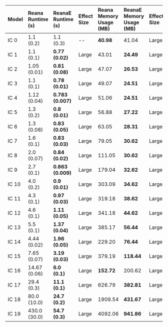 | Model   | Reana Runtime (s)   | ReanaE Runtime (s)   | Effect Size   | Reana Memory Usage (MB)   | ReanaE Memory Usage (MB)   | Effect Size   |
|:--------|:--------------------|:---------------------|:--------------|:--------------------------|:---------------------------|:--------------|
| IC 0    | 1.1 (0.2)           | 1.1 (0.3)            | --            | **40.98**                 | 41.04                      | Large         |
| IC 1    | 1.1 (0.1)           | **0.77 (0.02)**      | Large         | 43.01                     | **24.49**                  | Large         |
| IC 2    | 1.05 (0.01)         | **0.81 (0.08)**      | Large         | 47.07                     | **26.53**                  | Large         |
| IC 3    | 1.1 (0.1)           | **0.78 (0.01)**      | Large         | 49.07                     | **24.51**                  | Large         |
| IC 4    | 1.12 (0.04)         | **0.783 (0.007)**    | Large         | 51.06                     | **24.51**                  | Large         |
| IC 5    | 1.3 (0.2)           | **0.8 (0.01)**       | Large         | 56.88                     | **27.22**                  | Large         |
| IC 6    | 1.3 (0.08)          | **0.83 (0.05)**      | Large         | 63.05                     | **28.31**                  | Large         |
| IC 7    | 1.6 (0.1)           | **0.83 (0.03)**      | Large         | 79.05                     | **30.62**                  | Large         |
| IC 8    | 2.0 (0.07)          | **0.84 (0.02)**      | Large         | 111.05                    | **30.62**                  | Large         |
| IC 9    | 2.7 (0.1)           | **0.863 (0.009)**    | Large         | 179.04                    | **32.62**                  | Large         |
| IC 10   | 4.0 (0.2)           | **0.9 (0.01)**       | Large         | 303.09                    | **34.62**                  | Large         |
| IC 11   | 4.3 (0.1)           | **0.97 (0.03)**      | Large         | 319.18                    | **38.62**                  | Large         |
| IC 12   | 4.6 (0.1)           | **1.11 (0.05)**      | Large         | 341.18                    | **44.62**                  | Large         |
| IC 13   | 5.5 (0.1)           | **1.37 (0.04)**      | Large         | 385.17                    | **56.44**                  | Large         |
| IC 14   | 4.44 (0.02)         | **1.96 (0.05)**      | Large         | 229.20                    | **76.44**                  | Large         |
| IC 15   | 7.65 (0.07)         | **3.19 (0.03)**      | Large         | 379.19                    | **118.44**                 | Large         |
| IC 16   | 14.67 (0.06)        | **6.0 (0.1)**        | Large         | **152.72**                | 200.62                     | Large         |
| IC 17   | 29.4 (0.3)          | **11.1 (0.1)**       | Large         | 626.79                    | **382.81**                 | Large         |
| IC 18   | 80.0 (10.0)         | **24.7 (0.2)**       | Large         | 1909.54                   | **431.67**                 | Large         |
| IC 19   | 430.0 (30.0)        | **54.7 (0.3)**       | Large         | 4092.06                   | **941.86**                 | Large         |
